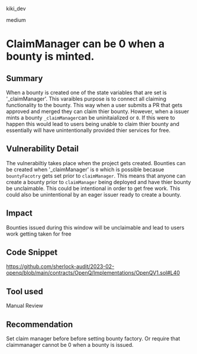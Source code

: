 kiki_dev

medium

# ClaimManager can be 0 when a bounty is minted.

## Summary
When a bounty is created one of the state variables that are set is '_claimManager'. This varaibles purpose is to connect all claiming functionality to the bounty. This way when a user submits a PR that gets approved and merged they can claim thier bounty. However,  when a issuer mints a bounty `_claimManager`can be uninitaialized or `0`. If this were to happen this would lead to users being unable to claim thier bounty and essentially will have unintentionally provided thier services for free. 

## Vulnerability Detail

The vulnerabiltiy takes place when the project gets created. Bounties can be created when '_claimManager' is `0` which is possible becasue `bountyFacotry` gets set prior to `claimManager`. This means that anyone can create a bounty prior to `claimManager` being deployed and have thier bounty be unclaimable. This could be intentional in order to get free work. This could also be unintentional by an eager issuer ready to create a bounty. 

## Impact
Bounties issued during this window will be unclaimable and lead to users work getting taken for free

## Code Snippet

https://github.com/sherlock-audit/2023-02-openq/blob/main/contracts/OpenQ/Implementations/OpenQV1.sol#L40

## Tool used

Manual Review

## Recommendation

Set claim manager before before setting bounty factory. Or require that claimmanager cannot be 0 when a bounty is issued. 